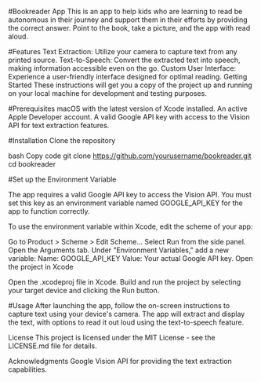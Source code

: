 #Bookreader App
This is an app to help kids who are learning to read be autonomous in their journey and support them in their efforts by providing the correct answer.
Point to the book, take a picture, and the app with read aloud.


#Features
Text Extraction: Utilize your camera to capture text from any printed source.
Text-to-Speech: Convert the extracted text into speech, making information accessible even on the go.
Custom User Interface: Experience a user-friendly interface designed for optimal reading.
Getting Started
These instructions will get you a copy of the project up and running on your local machine for development and testing purposes.

#Prerequisites
macOS with the latest version of Xcode installed.
An active Apple Developer account.
A valid Google API key with access to the Vision API for text extraction features.

#Installation
Clone the repository

bash
Copy code
git clone https://github.com/yourusername/bookreader.git
cd bookreader

#Set up the Environment Variable

The app requires a valid Google API key to access the Vision API. You must set this key as an environment variable named GOOGLE_API_KEY for the app to function correctly.

To use the environment variable within Xcode, edit the scheme of your app:

Go to Product > Scheme > Edit Scheme...
Select Run from the side panel.
Open the Arguments tab.
Under "Environment Variables," add a new variable:
Name: GOOGLE_API_KEY
Value: Your actual Google API key.
Open the project in Xcode

Open the .xcodeproj file in Xcode. Build and run the project by selecting your target device and clicking the Run button.

#Usage
After launching the app, follow the on-screen instructions to capture text using your device's camera. The app will extract and display the text, with options to read it out loud using the text-to-speech feature.

License
This project is licensed under the MIT License - see the LICENSE.md file for details.

Acknowledgments
Google Vision API for providing the text extraction capabilities.
